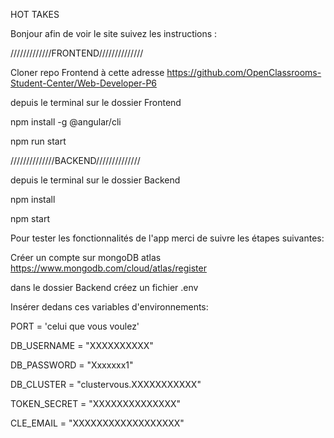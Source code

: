HOT TAKES

Bonjour afin de voir le site suivez les instructions :

/////////////FRONTEND//////////////

Cloner repo Frontend à cette adresse https://github.com/OpenClassrooms-Student-Center/Web-Developer-P6

depuis le terminal sur le dossier Frontend

npm install -g @angular/cli

npm run start


//////////////BACKEND//////////////

depuis le terminal sur le dossier Backend

npm install

npm start

Pour tester les fonctionnalités de l'app merci de suivre les étapes suivantes:

Créer un compte sur mongoDB atlas https://www.mongodb.com/cloud/atlas/register

dans le dossier Backend créez un fichier .env 

Insérer dedans ces  variables d'environnements:

PORT = 'celui que vous voulez'

DB_USERNAME = "XXXXXXXXXX"

DB_PASSWORD = "Xxxxxxx1"

DB_CLUSTER = "clustervous.XXXXXXXXXXX"

TOKEN_SECRET = "XXXXXXXXXXXXXX"

CLE_EMAIL = "XXXXXXXXXXXXXXXXXX"
